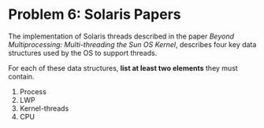 # Problem 6: Solaris Papers

The implementation of Solaris threads described in the paper _Beyond Multiprocessing: Multi-threading the Sun OS Kernel_, describes four key data structures used by the OS to support threads.

For each of these data structures, **list at least two elements** they must contain.

1. Process
2. LWP
3. Kernel-threads
4. CPU
